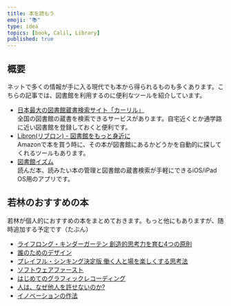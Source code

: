 ```yaml
---
title: 本を読もう
emoji: "📚"
type: idea
topics: [book, Calil, Library]
published: true
---
```

## 概要
ネットで多くの情報が手に入る現代でも本から得られるものも多くあります。こちらの記事では、図書館を利用するのに便利なツールを紹介しています。

- [日本最大の図書館蔵書検索サイト「カーリル」](https://calil.jp)  
全国の図書館の蔵書を検索できるサービスがあります。自宅近くとか通学路に近い図書館を登録しておくと便利です。
- [Libron(リブロン) - 図書館をもっと身近に](http://www.libron.net)  
Amazonで本を買う時に、その本が図書館にあるかどうかを自動的に探してくれるツールもあります。
- [図書館イズム](https://librarism.net/)  
読んだ本、読みたい本の管理と図書館の蔵書検索が手軽にできるiOS/iPad OS用のアプリです。

## 若林のおすすめの本
若林が個人的におすすめの本をまとめておきます。もっと他にもありますが、随時追加する予定です（たぶん）

- [ライフロング・キンダーガーテン 創造的思考力を育む4つの原則](https://amzn.to/3vMf6gQ)
- [誰のためのデザイン](https://amzn.to/3g8EEz0)
- [プレイフル・シンキング決定版 働く人と場を楽しくする思考法](https://amzn.to/3d9Vfk4)
- [ソフトウェアファースト](https://amzn.to/2Q9pL4J)
- [はじめてのグラフィックレコーディング](https://amzn.to/3t8EGdX)
- [人は、なぜ他人を許せないのか?](https://amzn.to/322fES3)
- [イノベーションの作法](https://amzn.to/3mJOrgn)